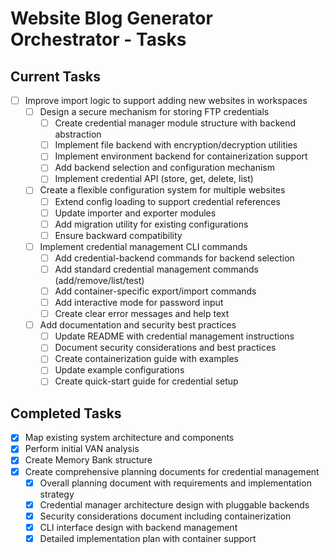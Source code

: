 # Website Blog Generator Orchestrator - Tasks

## Current Tasks

- [ ] Improve import logic to support adding new websites in workspaces
  - [ ] Design a secure mechanism for storing FTP credentials
    - [ ] Create credential manager module structure with backend abstraction
    - [ ] Implement file backend with encryption/decryption utilities
    - [ ] Implement environment backend for containerization support
    - [ ] Add backend selection and configuration mechanism
    - [ ] Implement credential API (store, get, delete, list)
  - [ ] Create a flexible configuration system for multiple websites
    - [ ] Extend config loading to support credential references
    - [ ] Update importer and exporter modules
    - [ ] Add migration utility for existing configurations
    - [ ] Ensure backward compatibility
  - [ ] Implement credential management CLI commands
    - [ ] Add credential-backend commands for backend selection
    - [ ] Add standard credential management commands (add/remove/list/test)
    - [ ] Add container-specific export/import commands
    - [ ] Add interactive mode for password input
    - [ ] Create clear error messages and help text
  - [ ] Add documentation and security best practices
    - [ ] Update README with credential management instructions
    - [ ] Document security considerations and best practices
    - [ ] Create containerization guide with examples
    - [ ] Update example configurations
    - [ ] Create quick-start guide for credential setup

## Completed Tasks

- [x] Map existing system architecture and components
- [x] Perform initial VAN analysis
- [x] Create Memory Bank structure 
- [x] Create comprehensive planning documents for credential management
  - [x] Overall planning document with requirements and implementation strategy
  - [x] Credential manager architecture design with pluggable backends
  - [x] Security considerations document including containerization
  - [x] CLI interface design with backend management
  - [x] Detailed implementation plan with container support 